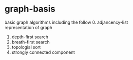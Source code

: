 # graph-basis
basic graph algorithms including the follow
0. adjancency-list representation of graph
1. depth-first search
2. breath-first search
3. topologial sort
4. strongly connected component
